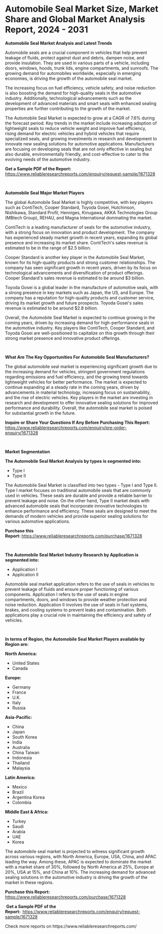 <p><h1>Automobile Seal Market Size, Market Share and Global Market Analysis Report, 2024 - 2031</h1></p><p><strong>Automobile Seal Market Analysis and Latest Trends</strong></p>
<p><p>Automobile seals are a crucial component in vehicles that help prevent leakage of fluids, protect against dust and debris, dampen noise, and provide insulation. They are used in various parts of a vehicle, including doors, windows, hoods, trunk lids, engine compartments, and sunroofs. The growing demand for automobiles worldwide, especially in emerging economies, is driving the growth of the automobile seal market.</p><p>The increasing focus on fuel efficiency, vehicle safety, and noise reduction is also boosting the demand for high-quality seals in the automotive industry. Additionally, technological advancements such as the development of advanced materials and smart seals with enhanced sealing properties are further contributing to the growth of the market.</p><p>The Automobile Seal Market is expected to grow at a CAGR of 7.6% during the forecast period. Key trends in the market include increasing adoption of lightweight seals to reduce vehicle weight and improve fuel efficiency, rising demand for electric vehicles and hybrid vehicles that require specialized seals, and growing investments in research and development to innovate new sealing solutions for automotive applications. Manufacturers are focusing on developing seals that are not only effective in sealing but also durable, environmentally friendly, and cost-effective to cater to the evolving needs of the automotive industry.</p></p>
<p><strong>Get a Sample PDF of the Report:&nbsp;</strong> <a href="https://www.reliableresearchreports.com/enquiry/request-sample/1671328">https://www.reliableresearchreports.com/enquiry/request-sample/1671328</a></p>
<p>&nbsp;</p>
<p><strong>Automobile Seal Major Market Players</strong></p>
<p><p>The global Automobile Seal Market is highly competitive, with key players such as ContiTech, Cooper Standard, Toyoda Gosei, Hutchinson, Nishikawa, Standard Profil, Henniges, Kinugawa, AKKA Technologies Group (MBtech Group), REHAU, and Magna International dominating the market.</p><p>ContiTech is a leading manufacturer of seals for the automotive industry, with a strong focus on innovation and product development. The company has experienced steady market growth in recent years, expanding its global presence and increasing its market share. ContiTech's sales revenue is estimated to be in the range of $2.5 billion.</p><p>Cooper Standard is another key player in the Automobile Seal Market, known for its high-quality products and strong customer relationships. The company has seen significant growth in recent years, driven by its focus on technological advancements and diversification of product offerings. Cooper Standard's sales revenue is estimated to be around $3 billion.</p><p>Toyoda Gosei is a global leader in the manufacture of automotive seals, with a strong presence in key markets such as Japan, the US, and Europe. The company has a reputation for high-quality products and customer service, driving its market growth and future prospects. Toyoda Gosei's sales revenue is estimated to be around $2.8 billion.</p><p>Overall, the Automobile Seal Market is expected to continue growing in the coming years, driven by increasing demand for high-performance seals in the automotive industry. Key players like ContiTech, Cooper Standard, and Toyoda Gosei are well-positioned to capitalize on this growth through their strong market presence and innovative product offerings.</p></p>
<p>&nbsp;</p>
<p><strong>What Are The Key Opportunities For Automobile Seal Manufacturers?</strong></p>
<p><p>The global automobile seal market is experiencing significant growth due to the increasing demand for vehicles, stringent government regulations regarding emissions and fuel efficiency, and the growing trend towards lightweight vehicles for better performance. The market is expected to continue expanding at a steady rate in the coming years, driven by advancements in material technology, increasing focus on sustainability, and the rise of electric vehicles. Key players in the market are investing in research and development to offer innovative sealing solutions for improved performance and durability. Overall, the automobile seal market is poised for substantial growth in the future.</p></p>
<p><strong>Inquire or Share Your Questions If Any Before Purchasing This Report:</strong> <a href="https://www.reliableresearchreports.com/enquiry/pre-order-enquiry/1671328">https://www.reliableresearchreports.com/enquiry/pre-order-enquiry/1671328</a></p>
<p>&nbsp;</p>
<p><strong>Market Segmentation</strong></p>
<p><strong>The Automobile Seal Market Analysis by types is segmented into:</strong></p>
<p><ul><li>Type I</li><li>Type II</li></ul></p>
<p><p>The Automobile Seal Market is classified into two types - Type I and Type II. Type I market focuses on traditional automobile seals that are commonly used in vehicles. These seals are durable and provide a reliable barrier to prevent leakage and noise. On the other hand, Type II market deals with advanced automobile seals that incorporate innovative technologies to enhance performance and efficiency. These seals are designed to meet the demands of modern vehicles and provide superior sealing solutions for various automotive applications.</p></p>
<p><strong>Purchase this Report:&nbsp;</strong><a href="https://www.reliableresearchreports.com/purchase/1671328">https://www.reliableresearchreports.com/purchase/1671328</a></p>
<p>&nbsp;</p>
<p><strong>The Automobile Seal Market Industry Research by Application is segmented into:</strong></p>
<p><ul><li>Application I</li><li>Application II</li></ul></p>
<p><p>Automobile seal market application refers to the use of seals in vehicles to prevent leakage of fluids and ensure proper functioning of various components. Application I refers to the use of seals in engine compartments, doors, and windows to provide weather protection and noise reduction. Application II involves the use of seals in fuel systems, brakes, and cooling systems to prevent leaks and contamination. Both applications play a crucial role in maintaining the efficiency and safety of vehicles.</p></p>
<p>&nbsp;</p>
<p><strong>In terms of Region, the Automobile Seal Market Players available by Region are:</strong></p>
<p>
    <p> <strong> North America: </strong>
        <ul>
            <li>United States</li>
            <li>Canada</li>
        </ul>
        </p> 
    <p> <strong> Europe: </strong>
        <ul>
            <li>Germany</li>
            <li>France</li>
            <li>U.K.</li>
            <li>Italy</li>
            <li>Russia</li>
        </ul>
        </p> 
    <p> <strong> Asia-Pacific: </strong>
        <ul>
            <li>China</li>
            <li>Japan</li>
            <li>South Korea</li>
            <li>India</li>
            <li>Australia</li>
            <li>China Taiwan</li>
            <li>Indonesia</li>
            <li>Thailand</li>
            <li>Malaysia</li>
        </ul>
        </p> 
    <p> <strong> Latin America: </strong>
        <ul>
            <li>Mexico</li>
            <li>Brazil</li>
            <li>Argentina Korea</li>
            <li>Colombia</li>
        </ul>
        </p> 
    <p> <strong> Middle East & Africa: </strong>
        <ul>
            <li>Turkey</li>
            <li>Saudi</li>
            <li>Arabia</li>
            <li>UAE</li>
            <li>Korea</li>
        </ul>
    </p>
    </p>
<p><p>The automobile seal market is projected to witness significant growth across various regions, with North America, Europe, USA, China, and APAC leading the way. Among these, APAC is expected to dominate the market with a market share of 30%, followed by North America at 25%, Europe at 20%, USA at 15%, and China at 10%. The increasing demand for advanced sealing solutions in the automotive industry is driving the growth of the market in these regions.</p></p>
<p><strong>Purchase this Report: </strong><a href="https://www.reliableresearchreports.com/purchase/1671328">https://www.reliableresearchreports.com/purchase/1671328</a></p>
<p>&nbsp;<strong>Get a Sample PDF of the Report:&nbsp;&nbsp;</strong><a href="https://www.reliableresearchreports.com/enquiry/request-sample/1671328">https://www.reliableresearchreports.com/enquiry/request-sample/1671328</a></p>
<p><strong></strong></p>
<p>Check more reports on https://www.reliableresearchreports.com/</p>